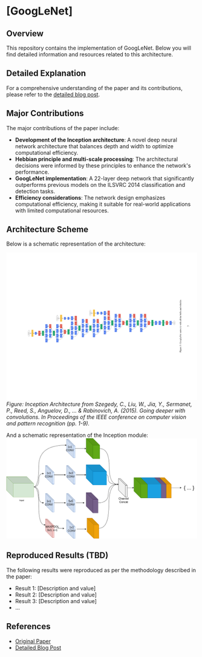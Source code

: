 # [GoogLeNet]

## Overview
This repository contains the implementation of GoogLeNet. Below you will find detailed information and resources related to this architecture.

## Detailed Explanation
For a comprehensive understanding of the paper and its contributions, please refer to the [detailed blog post](https://gvdmnni.notion.site/GoogLeNet-f32d46b07e564b7da8a45a899556fe5a?pvs=4).

## Major Contributions
The major contributions of the paper include:
- **Development of the Inception architecture**: A novel deep neural network architecture that balances depth and width to optimize computational efficiency.
- **Hebbian principle and multi-scale processing**: The architectural decisions were informed by these principles to enhance the network's performance.
- **GoogLeNet implementation**: A 22-layer deep network that significantly outperforms previous models on the ILSVRC 2014 classification and detection tasks.
- **Efficiency considerations**: The network design emphasizes computational efficiency, making it suitable for real-world applications with limited computational resources.


## Architecture Scheme
Below is a schematic representation of the architecture:

![Architecture Scheme](https://github.com/GuidoManni/DeepLearningImplementation/blob/main/Architectures/GoogLeNet/src/GoogLeNet.png)
*Figure: Inception Architecture from Szegedy, C., Liu, W., Jia, Y., Sermanet, P., Reed, S., Anguelov, D., ... & Rabinovich, A. (2015). Going deeper with convolutions. In Proceedings of the IEEE conference on computer vision and pattern recognition (pp. 1-9).*

And a schematic representation of the Inception module:
![Inception Module](https://github.com/GuidoManni/DeepLearningImplementation/blob/main/Architectures/GoogLeNet/src/Inception%20Module%20Optimized.png)

## Reproduced Results (TBD)
The following results were reproduced as per the methodology described in the paper:
- Result 1: [Description and value]
- Result 2: [Description and value]
- Result 3: [Description and value]
- ...


## References
- [Original Paper](https://arxiv.org/abs/1409.4842)
- [Detailed Blog Post](https://gvdmnni.notion.site/GoogLeNet-f32d46b07e564b7da8a45a899556fe5a?pvs=4)
